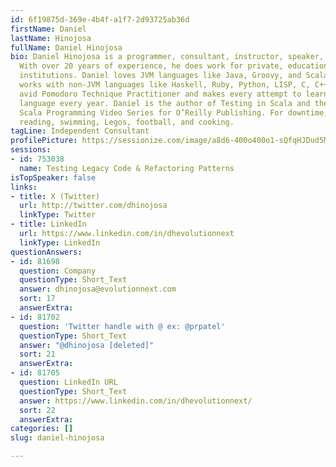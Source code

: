 ```yaml
---
id: 6f19875d-369e-4b4f-a1f7-2d93725ab36d
firstName: Daniel
lastName: Hinojosa
fullName: Daniel Hinojosa
bio: Daniel Hinojosa is a programmer, consultant, instructor, speaker, and author.
  With over 20 years of experience, he does work for private, educational, and government
  institutions. Daniel loves JVM languages like Java, Groovy, and Scala; but also
  works with non-JVM languages like Haskell, Ruby, Python, LISP, C, C++. He is an
  avid Pomodoro Technique Practitioner and makes every attempt to learn a new programming
  language every year. Daniel is the author of Testing in Scala and the video of Beginning
  Scala Programming Video Series for O’Reilly Publishing. For downtime, he enjoys
  reading, swimming, Legos, football, and cooking.
tagLine: Independent Consultant
profilePicture: https://sessionize.com/image/a8d6-400o400o1-sQfqHJDud5MWcyY8ezmLWH.jpeg
sessions:
- id: 753038
  name: Testing Legacy Code & Refactoring Patterns
isTopSpeaker: false
links:
- title: X (Twitter)
  url: http://twitter.com/dhinojosa
  linkType: Twitter
- title: LinkedIn
  url: https://www.linkedin.com/in/dhevolutionnext
  linkType: LinkedIn
questionAnswers:
- id: 81698
  question: Company
  questionType: Short_Text
  answer: dhinojosa@evolutionnext.com
  sort: 17
  answerExtra:
- id: 81702
  question: 'Twitter handle with @ ex: @prpatel'
  questionType: Short_Text
  answer: "@dhinojosa [deleted]"
  sort: 21
  answerExtra:
- id: 81705
  question: LinkedIn URL
  questionType: Short_Text
  answer: https://www.linkedin.com/in/dhevolutionnext/
  sort: 22
  answerExtra:
categories: []
slug: daniel-hinojosa

---
```

